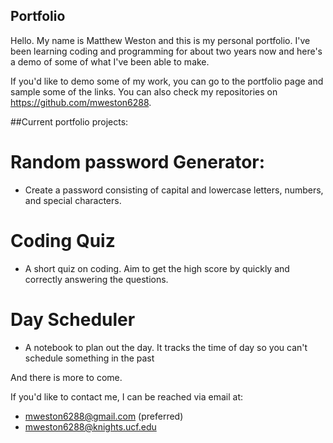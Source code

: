 ## Portfolio

Hello. My name is Matthew Weston and this is my personal portfolio. I've been learning 
coding and programming for about two years now and here's a demo of some of what I've 
been able to make.

If you'd like to demo some of my work, you can go to the portfolio page and sample some 
of the links. You can also check my repositories on https://github.com/mweston6288.

##Current portfolio projects:

# Random password Generator:
* Create a password consisting of capital and lowercase letters, numbers, and special 
characters.

# Coding Quiz
* A short quiz on coding. Aim to get the high score by quickly and correctly answering 
the questions.

# Day Scheduler
* A notebook to plan out the day. It tracks the time of day so you can't schedule 
something in the past

And there is more to come.

If you'd like to contact me, I can be reached via email at:
* mweston6288@gmail.com (preferred)
* mweston6288@knights.ucf.edu

